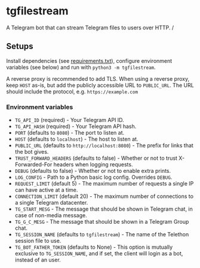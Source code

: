 # tgfilestream
A Telegram bot that can stream Telegram files to users over HTTP.
/
## Setups
Install dependencies (see [requirements.txt](/requirements.txt)), configure
environment variables (see below) and run with `python3 -m tgfilestream`.

A reverse proxy is recommended to add TLS. When using a reverse proxy, keep
`HOST` as-is, but add the publicly accessible URL to `PUBLIC_URL`. The URL
should include the protocol, e.g. `https://example.com`

### Environment variables
* `TG_API_ID` (required) - Your Telegram API ID.
* `TG_API_HASH` (required) - Your Telegram API hash.
* `PORT` (defaults to `8080`) - The port to listen at.
* `HOST` (defaults to `localhost`) - The host to listen at.
* `PUBLIC_URL` (defaults to `http://localhost:8080`) - The prefix for links that the bot gives.
* `TRUST_FORWARD_HEADERS` (defaults to false) - Whether or not to trust X-Forwarded-For headers when logging requests.
* `DEBUG` (defaults to false) - Whether or not to enable extra prints.
* `LOG_CONFIG` - Path to a Python basic log config. Overrides `DEBUG`.
* `REQUEST_LIMIT` (default 5) - The maximum number of requests a single IP can have active at a time.
* `CONNECTION_LIMIT` (default 20) - The maximum number of connections to a single Telegram datacenter.
* `TG_START_MESG` - The message that should be shown in Telegram chat, in case of non-media message.
* `TG_G_C_MESG` - The message that should be shown in a Telegram Group chat.
* `TG_SESSION_NAME` (defaults to `tgfilestream`) - The name of the Telethon session file to use.
* `TG_BOT_FATHER_TOKEN` (defaults to None) - This option is mutually exclusive to `TG_SESSION_NAME`, and if set, the client will login as a bot, instead of an user.
